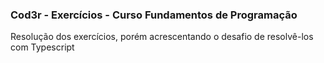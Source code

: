 ### Cod3r - Exercícios - Curso Fundamentos de Programação

Resolução dos exercícios, porém acrescentando o desafio de resolvê-los com Typescript